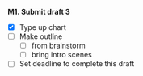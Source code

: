 
__M1. Submit draft 3__
- [x] Type up chart
- [ ] Make outline
	- [ ] from brainstorm
	- [ ] bring intro scenes
- [ ] Set deadline to complete this draft

